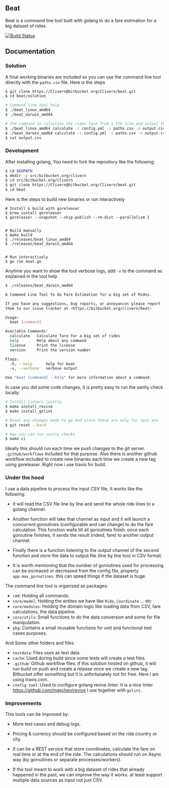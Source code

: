 ## Beat

Beat is a command line tool built with golang to do a fare estimation for a big dataset of rides.

[![Build Status](https://travis-ci.com/Clivern/Beat.svg?branch=master)](https://travis-ci.com/bitbucket/Clivern/beat)

## Documentation


### Solution

A final working binaries are included so you can use the command line tool directly with the `paths.csv` file. Here is the steps

```bash
$ git clone https://Clivern@bitbucket.org/Clivern/beat.git
$ cd beat/solution

# Command line tool help
$ ./beat_linux_amd64
$ ./beat_darwin_amd64

# The command to calculate the rides fare from a CSV file and output the result to another CSV file
$ ./beat_linux_amd64 calculate -c config.yml -i paths.csv -o output.csv
$ ./beat_darwin_amd64 calculate -c config.yml -i paths.csv -o output.csv
$ cat output.csv
```


### Development

After installing golang, You need to fork the repository like the following:

```bash
$ cd $GOPATH
$ mkdir -p src/bitbucket.org/clivern
$ cd src/bitbucket.org/clivern
$ git clone https://Clivern@bitbucket.org/Clivern/beat.git
$ cd beat
```

Here is the steps to build new binaries or run interactively

```
# Install & build with goreleaser
$ brew install goreleaser
$ goreleaser --snapshot --skip-publish --rm-dist --parallelism 1


# Build manually
$ make build
$ ./releases/beat_linux_amd64
$ ./releases/beat_darwin_amd64


# Run interactively
$ go run beat.go
```

Anytime you want to show the tool verbose logs, add `-v` to the command as explained in the tool help

```bash
$ ./releases/beat_darwin_amd64

A Command Line Tool to do Fare Estimation for a big set of Rides.

If you have any suggestions, bug reports, or annoyances please report
them to our issue tracker at <https://bitbucket.org/clivern/beat>

Usage:
  beat [command]

Available Commands:
  calculate   Calculate fare for a big set of rides
  help        Help about any command
  license     Print the license
  version     Print the version number

Flags:
  -h, --help      help for beat
  -v, --verbose   verbose output

Use "beat [command] --help" for more information about a command.
```

In case you did some code changes, it is pretty easy to run the sanity check locally:

```bash
# Install linters locally
$ make install_revive
$ make install_golint

# Reset any changes made to go.mod since these are only for test env
$ git reset --hard

# Now you can run sanity checks
$ make ci
```

Ideally this should run each time we push changes to the git server. `.github/workflows` included for that purpose.
Also there is another github workflow included to create new binaries each time we create a new tag using goreleaser. Right now i use travis for build.


### Under the hood

I use a data pipeline to process the input CSV file, It works like the following:

- It will read the CSV file line by line and send the whole ride lines to a golang channel.

- Another function will take that channel as input and it will launch a concurrent goroutines (configurable and can change) to do the fare calculation. This function waits till all goroutines finish. once each goroutine finishes, it sends the result (rideid, fare) to another output channel.

- Finally there is a function listening to the output channel of the second function and store the data to output file (line by line too) in CSV format.

- It is worth mentioning that the number of goroutines used for processing can be increased or decreased from the config file, property `app.max_goroutines`. this can speed things if the dataset is huge.

The command line tool is organized as packages:

- `cmd`: Holding all commands.
- `core/model`: Holding the entites we have like `Ride`, `Coordinate` ... etc
- `core/modules`: Holding the domain logic like loading data from CSV, fare calculations, the data pipeline.
- `core/utils`: Small functions to do the data conversion and some for file manipulation.
- `pkg`: Contains a small reusable functions for unit and functional test cases purposes.

And Some other folders and files:

- `testdata`: Files uses as test data.
- `cache`: Used during build since some tests will create a test files.
- `.github`: Github workflow files. If this solution hosted on github, it will run build on push and create a release once we create a new tag. Bitbucket offer something but it is unfortunately not for free. Here i am using travis.com.
- `config.toml`: Used to configure golang revive linter. It is a nice linter https://github.com/mgechev/revive I use together with `golint`.



### Improvements

This tools can be improved by:

- More test cases and debug logs.

- Pricing & currency should be configured based on the ride country or city.

- It can be a REST service that store coordinates, calculate the fare on real time or at the end of the ride. The calculations should run on Async way (by goroutines or separate processes/workers).

- If the tool meant to work with a big dataset of rides that already happened in the past, we can improve the way it works. at least support multiple data sources as input not just CSV.
